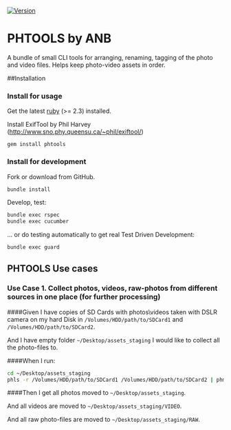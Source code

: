[![Version     ](https://img.shields.io/gem/v/phtools.svg?style=flat)](https://rubygems.org/gems/phtools)
# PHTOOLS by ANB
A bundle of small CLI tools for arranging, renaming, tagging of the photo and video files. Helps keep photo-video assets in order.

##Installation
### Install for usage
Get the latest [ruby](https://www.ruby-lang.org/) (>= 2.3) installed.

Install ExifTool by Phil Harvey (http://www.sno.phy.queensu.ca/~phil/exiftool/)
```
gem install phtools
```
### Install for development
Fork or download from GitHub.

```sh
bundle install
```
Develop, test:
```sh
bundle exec rspec
bundle exec cucumber
```
... or do testing automatically to get real Test Driven Development: 
```sh
bundle exec guard
```

## PHTOOLS Use cases
### Use Case 1. Collect photos, videos, raw-photos from different sources in one place (for further processing)

####Given 
I have copies of SD Cards with photos\videos taken with DSLR camera on my hard Disk in `/Volumes/HDD/path/to/SDCard1` and `/Volumes/HDD/path/to/SDCard2`.

And I have empty folder `~/Desktop/assets_staging` I would like to collect all the photo-files to.

####When 
I run:
```sh
cd ~/Desktop/assets_staging
phls -r /Volumes/HDD/path/to/SDCard1 /Volumes/HDD/path/to/SDCard2 | phmove -a
```

####Then 
I get all photos moved to `~/Desktop/assets_staging`.

And all videos are moved to `~/Desktop/assets_staging/VIDEO`.

And all raw photo-files are moved to `~/Desktop/assets_staging/RAW`.
